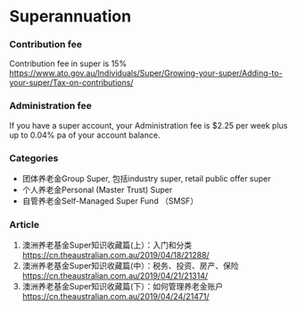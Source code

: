 # Superannuation

### Contribution fee
Contribution fee in super is 15%
https://www.ato.gov.au/Individuals/Super/Growing-your-super/Adding-to-your-super/Tax-on-contributions/



### Administration fee
If you have a super account, your Administration fee is $2.25 per week plus up to 0.04% pa of your account balance.



### Categories
- 团体养老金Group Super, 包括industry super, retail public offer super
- 个人养老金Personal (Master Trust) Super
- 自管养老金Self-Managed Super Fund （SMSF）



### Article

1. 澳洲养老基金Super知识收藏篇(上）：入门和分类 https://cn.theaustralian.com.au/2019/04/18/21288/
2. 澳洲养老基金Super知识收藏篇(中）：税务、投资、房产、保险 https://cn.theaustralian.com.au/2019/04/21/21314/
3. 澳洲养老基金Super知识收藏篇(下）：如何管理养老金账户 https://cn.theaustralian.com.au/2019/04/24/21471/